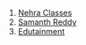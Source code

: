 1. [Nehra Classes](https://www.youtube.com/@NehraClasses/courses)
2.  [Samanth Reddy](https://www.youtube.com/@sumanthreddy3991/playlists)
3. [Edutainment](https://www.youtube.com/@edutainment-p1l/playlists)